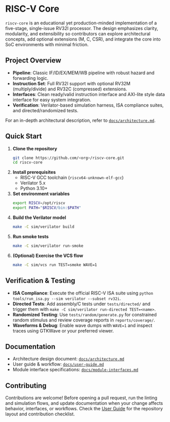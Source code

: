 # RISC-V Core

`riscv-core` is an educational yet production-minded implementation of a five-stage, single-issue RV32I processor. The design emphasizes clarity, modularity, and extensibility so contributors can explore architectural concepts, add optional extensions (M, C, CSR), and integrate the core into SoC environments with minimal friction.

## Project Overview

- **Pipeline**: Classic IF/ID/EX/MEM/WB pipeline with robust hazard and forwarding logic.
- **Instruction Set**: Full RV32I support with optional RV32M (multiply/divide) and RV32C (compressed) extensions.
- **Interfaces**: Clean ready/valid instruction interface and AXI-lite style data interface for easy system integration.
- **Verification**: Verilator-based simulation harness, ISA compliance suites, and directed/randomized tests.

For an in-depth architectural description, refer to [`docs/architecture.md`](docs/architecture.md).

## Quick Start

1. **Clone the repository**
   ```bash
   git clone https://github.com/<org>/riscv-core.git
   cd riscv-core
   ```
2. **Install prerequisites**
   - RISC-V GCC toolchain (`riscv64-unknown-elf-gcc`)
   - Verilator 5.x
   - Python 3.10+
3. **Set environment variables**
   ```bash
   export RISCV=/opt/riscv
   export PATH="$RISCV/bin:$PATH"
   ```
4. **Build the Verilator model**
   ```bash
   make -C sim/verilator build
   ```
5. **Run smoke tests**
   ```bash
   make -C sim/verilator run-smoke
   ```
6. **(Optional) Exercise the VCS flow**
   ```bash
   make -C sim/vcs run TEST=smoke WAVE=1
   ```

## Verification & Testing

- **ISA Compliance**: Execute the official RISC-V ISA suite using `python tools/run_isa.py --sim verilator --subset rv32i`.
- **Directed Tests**: Add assembly/C tests under `tests/directed/` and trigger them with `make -C sim/verilator run-directed TEST=<name>`.
- **Randomized Testing**: Use `tests/random/generate.py` for constrained random stimulus and review coverage reports in `reports/coverage/`.
- **Waveforms & Debug**: Enable wave dumps with `WAVE=1` and inspect traces using GTKWave or your preferred viewer.

## Documentation

- Architecture design document: [`docs/architecture.md`](docs/architecture.md)
- User guide & workflow: [`docs/user-guide.md`](docs/user-guide.md)
- Module interface specifications: [`docs/module-interfaces.md`](docs/module-interfaces.md)

## Contributing

Contributions are welcome! Before opening a pull request, run the linting and simulation flows, and update documentation when your change affects behavior, interfaces, or workflows. Check the [User Guide](docs/user-guide.md) for the repository layout and contribution checklist.
